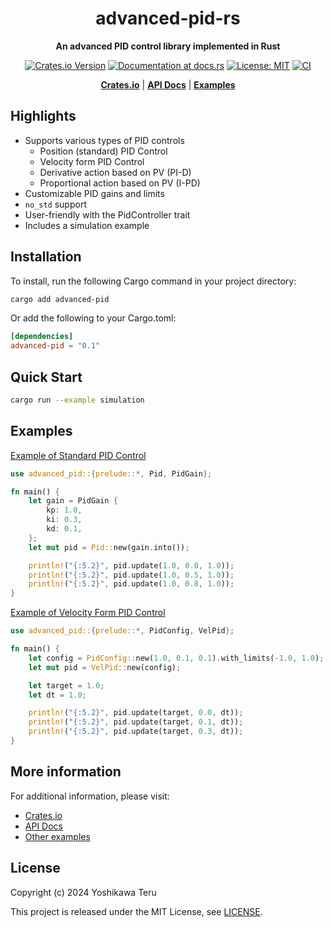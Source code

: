 <div align="center">

# advanced-pid-rs

**An advanced PID control library implemented in Rust**

[![Crates.io Version](https://img.shields.io/crates/v/advanced-pid)](https://crates.io/crates/advanced-pid)
[![Documentation at docs.rs](https://img.shields.io/docsrs/advanced-pid)](https://docs.rs/advanced-pid)
[![License: MIT](https://img.shields.io/github/license/teruyamato0731/advanced-pid-rs)](https://github.com/teruyamato0731/advanced-pid-rs/blob/main/LICENSE)
[![CI](https://github.com/teruyamato0731/advanced-pid-rs/actions/workflows/ci.yaml/badge.svg)](https://github.com/teruyamato0731/advanced-pid-rs/actions/workflows/ci.yaml)

[**Crates.io**](https://crates.io/crates/advanced-pid)
| [**API Docs**](https://docs.rs/advanced-pid)
| [**Examples**](https://github.com/teruyamato0731/advanced-pid-rs/tree/main/examples)

</div>

## Highlights
- Supports various types of PID controls
    - Position (standard) PID Control
    - Velocity form PID Control
    - Derivative action based on PV (PI-D)
    - Proportional action based on PV (I-PD)
- Customizable PID gains and limits
- `no_std` support
- User-friendly with the PidController trait
- Includes a simulation example

## Installation
To install, run the following Cargo command in your project directory:
```bash
cargo add advanced-pid
```

Or add the following to your Cargo.toml:
```toml
[dependencies]
advanced-pid = "0.1"
```

## Quick Start
```bash
cargo run --example simulation
```

## Examples

[Example of Standard PID Control](https://github.com/teruyamato0731/advanced-pid-rs/blob/main/examples/simple.rs)

```rust
use advanced_pid::{prelude::*, Pid, PidGain};

fn main() {
    let gain = PidGain {
        kp: 1.0,
        ki: 0.3,
        kd: 0.1,
    };
    let mut pid = Pid::new(gain.into());

    println!("{:5.2}", pid.update(1.0, 0.0, 1.0));
    println!("{:5.2}", pid.update(1.0, 0.5, 1.0));
    println!("{:5.2}", pid.update(1.0, 0.8, 1.0));
}
```

[Example of Velocity Form PID Control](https://github.com/teruyamato0731/advanced-pid-rs/blob/main/examples/vel_pid.rs)

```rust
use advanced_pid::{prelude::*, PidConfig, VelPid};

fn main() {
    let config = PidConfig::new(1.0, 0.1, 0.1).with_limits(-1.0, 1.0);
    let mut pid = VelPid::new(config);

    let target = 1.0;
    let dt = 1.0;

    println!("{:5.2}", pid.update(target, 0.0, dt));
    println!("{:5.2}", pid.update(target, 0.1, dt));
    println!("{:5.2}", pid.update(target, 0.3, dt));
}
```

## More information
For additional information, please visit:
- [Crates.io](https://crates.io/crates/advanced-pid)
- [API Docs](https://docs.rs/advanced-pid)
- [Other examples](https://github.com/teruyamato0731/advanced-pid-rs/tree/main/examples)

## License
Copyright (c) 2024 Yoshikawa Teru

This project is released under the MIT License, see [LICENSE](https://github.com/teruyamato0731/advanced-pid-rs/blob/main/LICENSE).
